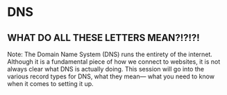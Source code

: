 # DNS

## WHAT DO ALL THESE LETTERS MEAN?!?!?! <!-- .element: class="fragment" -->

Note: The Domain Name System (DNS) runs the entirety of the internet. Although it is a fundamental piece of how we connect to websites, it is not always clear what DNS is actually doing. This session will go into the various record types for DNS, what they mean— what you need to know when it comes to setting it up.
